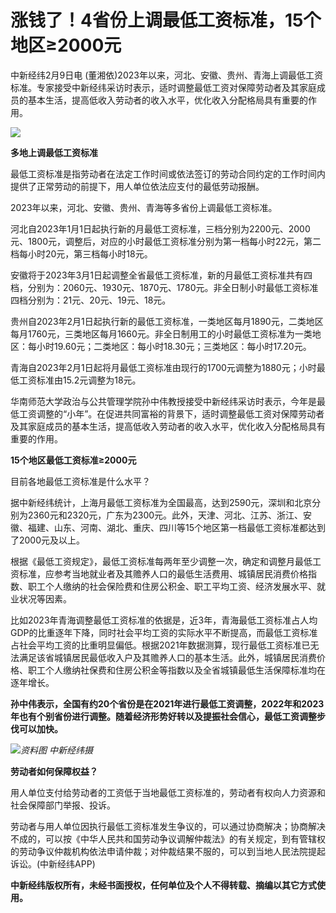 # 涨钱了！4省份上调最低工资标准，15个地区≥2000元

中新经纬2月9日电
(董湘依)2023年以来，河北、安徽、贵州、青海上调最低工资标准。专家接受中新经纬采访时表示，适时调整最低工资对保障劳动者及其家庭成员的基本生活，提高低收入劳动者的收入水平，优化收入分配格局具有重要的作用。

![](https://inews.gtimg.com/newsapp_bt/0/15652484464/1000)

**多地上调最低工资标准**

最低工资标准是指劳动者在法定工作时间或依法签订的劳动合同约定的工作时间内提供了正常劳动的前提下，用人单位依法应支付的最低劳动报酬。

2023年以来，河北、安徽、贵州、青海等多省份上调最低工资标准。

河北自2023年1月1日起执行新的月最低工资标准，三档分别为2200元、2000元、1800元，调整后，对应的小时最低工资标准分别为第一档每小时22元，第二档每小时20元，第三档每小时18元。

安徽将于2023年3月1日起调整全省最低工资标准，新的月最低工资标准共有四档，分别为：2060元、1930元、1870元、1780元。非全日制小时最低工资标准四档分别为：21元、20元、19元、18元。

贵州自2023年2月1日起执行新的最低工资标准，一类地区每月1890元，二类地区每月1760元，三类地区每月1660元。非全日制用工的小时最低工资标准为一类地区：每小时19.60元；二类地区：每小时18.30元；三类地区：每小时17.20元。

青海自2023年2月1日起将月最低工资标准由现行的1700元调整为1880元；小时最低工资标准由15.2元调整为18元。

华南师范大学政治与公共管理学院孙中伟教授接受中新经纬采访时表示，今年是最低工资调整的“小年”。在促进共同富裕的背景下，适时调整最低工资对保障劳动者及其家庭成员的基本生活，提高低收入劳动者的收入水平，优化收入分配格局具有重要的作用。

**15个地区最低工资标准≥2000元**

目前各地最低工资标准是什么水平？

据中新经纬统计，上海月最低工资标准为全国最高，达到2590元，深圳和北京分别为2360元和2320元，广东为2300元。此外，天津、河北、江苏、浙江、安徽、福建、山东、河南、湖北、重庆、四川等15个地区第一档最低工资标准都达到了2000元及以上。

根据《最低工资规定》，最低工资标准每两年至少调整一次，确定和调整月最低工资标准，应参考当地就业者及其赡养人口的最低生活费用、城镇居民消费价格指数、职工个人缴纳的社会保险费和住房公积金、职工平均工资、经济发展水平、就业状况等因素。

比如2023年青海调整最低工资标准的依据是，近3年，青海最低工资标准占人均GDP的比重逐年下降，同时社会平均工资的实际水平不断提高，而最低工资标准占社会平均工资的比重明显偏低。根据2021年数据测算，现行最低工资标准已无法满足该省城镇居民最低收入户及其赡养人口的基本生活。此外，城镇居民消费价格、职工个人缴纳社保费和住房公积金等指数以及全省城镇最低生活保障标准均在逐年增长。

**孙中伟表示，全国有约20个省份是在2021年进行最低工资调整，2022年和2023年也有个别省份进行调整。随着经济形势好转以及提振社会信心，最低工资调整步伐可以加快。**

![](https://inews.gtimg.com/newsapp_bt/0/15652484465/1000)_资料图 中新经纬摄_

**劳动者如何保障权益？**

用人单位支付给劳动者的工资低于当地最低工资标准的，劳动者有权向人力资源和社会保障部门举报、投诉。

劳动者与用人单位因执行最低工资标准发生争议的，可以通过协商解决；协商解决不成的，可以按《中华人民共和国劳动争议调解仲裁法》的有关规定，到有管辖权的劳动争议仲裁机构依法申请仲裁；对仲裁结果不服的，可以到当地人民法院提起诉讼。(中新经纬APP)

**中新经纬版权所有，未经书面授权，任何单位及个人不得转载、摘编以其它方式使用。**

